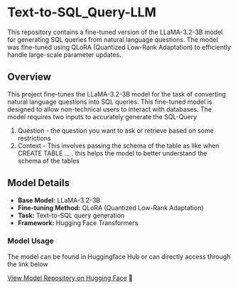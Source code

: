 # Text-to-SQL_Query-LLM

This repository contains a fine-tuned version of the LLaMA-3.2-3B model for generating SQL queries from natural language questions. The model was fine-tuned using QLoRA (Quantized Low-Rank Adaptation) to efficiently handle large-scale parameter updates.

## Overview

This project fine-tunes the LLaMA-3.2-3B model for the task of converting natural language questions into SQL queries. This fine-tuned model is designed to allow non-technical users to interact with databases.
The model requires two inputs to accurately generate the SQL-Query
1. Question - the question you want to ask or retrieve based on some restrictions
2. Context - This involves passing the schema of the table as like when CREATE TABLE ... . this helps the model to better understand the schema of the tables

## Model Details
* **Base Model:** LLaMA-3.2-3B
* **Fine-tuning Method:** QLoRA (Quantized Low-Rank Adaptation)
* **Task:** Text-to-SQL query generation
* **Framework:** Hugging Face Transformers


### Model Usage

The model can be found in Huggingface Hub or can directly access through the link below

[View Model Repository on Hugging Face](https://huggingface.co/sai-santhosh/text-2-sql-Llama-3.2-3B) 🤗


